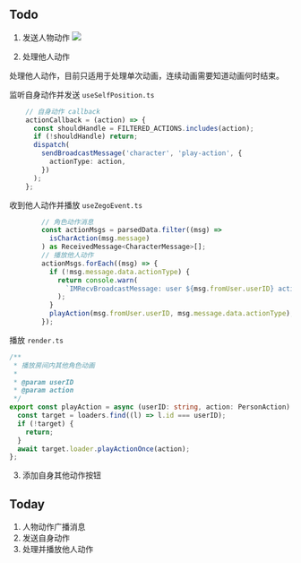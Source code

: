## Todo

1. 发送人物动作
![](Pasted%20image%2020240221105226.png)

2. 处理他人动作

处理他人动作，目前只适用于处理单次动画，连续动画需要知道动画何时结束。

监听自身动作并发送 `useSelfPosition.ts`

```ts
    // 自身动作 callback
    actionCallback = (action) => {
      const shouldHandle = FILTERED_ACTIONS.includes(action);
      if (!shouldHandle) return;
      dispatch(
        sendBroadcastMessage('character', 'play-action', {
          actionType: action,
        })
      );
    };
```

收到他人动作并播放 `useZegoEvent.ts`

```ts
        // 角色动作消息
        const actionMsgs = parsedData.filter((msg) =>
          isCharAction(msg.message)
        ) as ReceivedMessage<CharacterMessage>[];
        // 播放他人动作
        actionMsgs.forEach((msg) => {
          if (!msg.message.data.actionType) {
            return console.warn(
              `IMRecvBroadcastMessage: user ${msg.fromUser.userID} actionType is empty`
            );
          }
          playAction(msg.fromUser.userID, msg.message.data.actionType);
        });
```

播放 `render.ts`

```ts
/**
 * 播放房间内其他角色动画
 *
 * @param userID
 * @param action
 */
export const playAction = async (userID: string, action: PersonAction) => {
  const target = loaders.find((l) => l.id === userID);
  if (!target) {
    return;
  }
  await target.loader.playActionOnce(action);
};
```

3. 添加自身其他动作按钮

## Today

1. 人物动作广播消息
2. 发送自身动作
3. 处理并播放他人动作